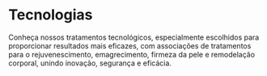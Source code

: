 <!-- title:start -->
# Tecnologias
<!-- title:end -->
<!-- description:start -->
Conheça nossos tratamentos tecnológicos, especialmente escolhidos para proporcionar resultados mais eficazes, com associações de tratamentos para o rejuvenescimento, emagrecimento, firmeza da pele e remodelação corporal, unindo inovação, segurança e eficácia.
<!-- description:end -->
